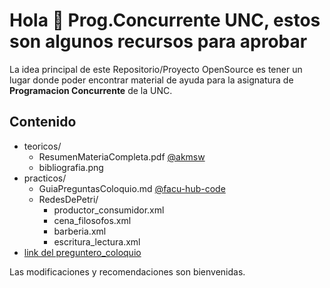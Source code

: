 # Hola 👋 Prog.Concurrente UNC, estos son algunos recursos para aprobar

La idea principal de este Repositorio/Proyecto OpenSource es tener un lugar donde poder encontrar material de ayuda para la asignatura de **Programacion Concurrente** de la UNC. 

## Contenido
- teoricos/
	- ResumenMateriaCompleta.pdf [@akmsw](https://github.com/akmsw)
	- bibliografia.png
- practicos/
	- GuiaPreguntasColoquio.md [@facu-hub-code](https:github.com/Facu-hub-code)
	- RedesDePetri/
		- productor_consumidor.xml 
		- cena_filosofos.xml
		- barberia.xml
		- escritura_lectura.xml
- [link del preguntero_coloquio](https://docs.google.com/document/d/1dMvB69jC6K6AQv6SJNST09_SznFLcs0rXoGxXJOS_n8/edit) 

Las modificaciones y recomendaciones son bienvenidas.
